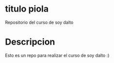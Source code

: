 # titulo piola
Repositorio del curso de soy dalto

# Descripcion
Esto es un repo para realizar el curso de soy dalto :)
